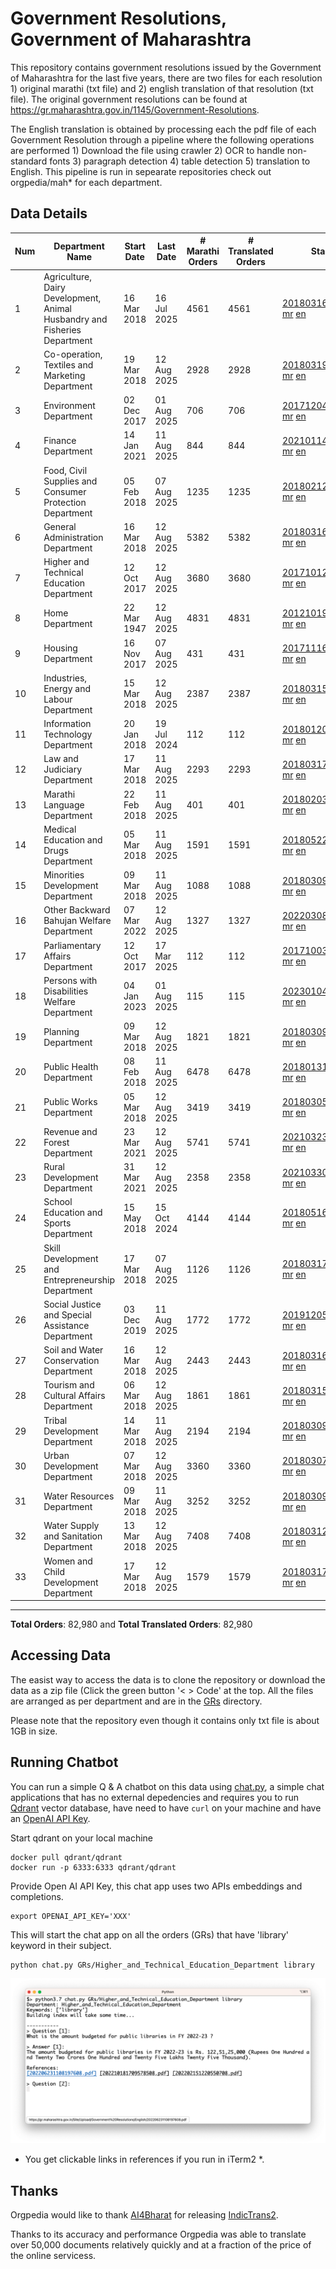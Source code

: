 # Government Resolutions, Government of Maharashtra

This repository contains government resolutions issued by the Government of Maharashtra for the last five years, there are two files for each resolution 1) original marathi (txt file) and 2) english translation of that resolution (txt file). The original government resolutions can be found at https://gr.maharashtra.gov.in/1145/Government-Resolutions.

The English translation is obtained by processing each the pdf file of each Government Resolution through a pipeline where the following operations are performed 1) Download the file using crawler 2) OCR to handle non-standard fonts 3) paragraph detection 4) table  detection 5) translation to English. This pipeline is run in sepearate repositories check out orgpedia/mah* for each department.


## Data Details

| Num | Department Name | Start Date | Last Date | # Marathi Orders | # Translated Orders | Starting Order | Last Order |
| --- | --------------- | ---------- | --------- | ---------------- | ------------------- | -------------- | ---------- |
| 1 | Agriculture, Dairy Development, Animal Husbandry and Fisheries Department | 16 Mar 2018 | 16 Jul 2025 | 4561 | 4561 | [201803161624182101.pdf](https://gr.maharashtra.gov.in/Site/Upload/Government%20Resolutions/English/201803161624182101.pdf) [mr](GRs/Agriculture,_Dairy_Development,_Animal_Husbandry_and_Fisheries_Department/201803161624182101.pdf.mr.txt) [en](GRs/Agriculture,_Dairy_Development,_Animal_Husbandry_and_Fisheries_Department/201803161624182101.pdf.en.txt) | [202507161646542501.pdf](https://gr.maharashtra.gov.in/Site/Upload/Government%20Resolutions/English/202507161646542501.pdf) [mr](GRs/Agriculture,_Dairy_Development,_Animal_Husbandry_and_Fisheries_Department/202507161646542501.pdf.mr.txt) [en](GRs/Agriculture,_Dairy_Development,_Animal_Husbandry_and_Fisheries_Department/202507161646542501.pdf.en.txt) |
| 2 | Co-operation, Textiles and Marketing Department | 19 Mar 2018 | 12 Aug 2025 | 2928 | 2928 | [201803191257576702.pdf](https://gr.maharashtra.gov.in/Site/Upload/Government%20Resolutions/English/201803191257576702.pdf) [mr](GRs/Co-operation,_Textiles_and_Marketing_Department/201803191257576702.pdf.mr.txt) [en](GRs/Co-operation,_Textiles_and_Marketing_Department/201803191257576702.pdf.en.txt) | [202508121757457202.pdf](https://gr.maharashtra.gov.in/Site/Upload/Government%20Resolutions/English/202508121757457202.pdf) [mr](GRs/Co-operation,_Textiles_and_Marketing_Department/202508121757457202.pdf.mr.txt) [en](GRs/Co-operation,_Textiles_and_Marketing_Department/202508121757457202.pdf.en.txt) |
| 3 | Environment Department | 02 Dec 2017 | 01 Aug 2025 | 706 | 706 | [201712041147216904.pdf](https://gr.maharashtra.gov.in/Site/Upload/Government%20Resolutions/English/201712041147216904.pdf) [mr](GRs/Environment_Department/201712041147216904.pdf.mr.txt) [en](GRs/Environment_Department/201712041147216904.pdf.en.txt) | [202508011520386604.pdf](https://gr.maharashtra.gov.in/Site/Upload/Government%20Resolutions/English/202508011520386604.pdf) [mr](GRs/Environment_Department/202508011520386604.pdf.mr.txt) [en](GRs/Environment_Department/202508011520386604.pdf.en.txt) |
| 4 | Finance Department | 14 Jan 2021 | 11 Aug 2025 | 844 | 844 | [202101141237329905.pdf](https://gr.maharashtra.gov.in/Site/Upload/Government%20Resolutions/English/202101141237329905.pdf) [mr](GRs/Finance_Department/202101141237329905.pdf.mr.txt) [en](GRs/Finance_Department/202101141237329905.pdf.en.txt) | [202508111545170605.pdf](https://gr.maharashtra.gov.in/Site/Upload/Government%20Resolutions/English/202508111545170605.pdf) [mr](GRs/Finance_Department/202508111545170605.pdf.mr.txt) [en](GRs/Finance_Department/202508111545170605.pdf.en.txt) |
| 5 | Food, Civil Supplies and Consumer Protection Department | 05 Feb 2018 | 07 Aug 2025 | 1235 | 1235 | [201802121244545806.pdf](https://gr.maharashtra.gov.in/Site/Upload/Government%20Resolutions/English/201802121244545806.pdf) [mr](GRs/Food,_Civil_Supplies_and_Consumer_Protection_Department/201802121244545806.pdf.mr.txt) [en](GRs/Food,_Civil_Supplies_and_Consumer_Protection_Department/201802121244545806.pdf.en.txt) | [202508071828031306.pdf](https://gr.maharashtra.gov.in/Site/Upload/Government%20Resolutions/English/202508071828031306.pdf) [mr](GRs/Food,_Civil_Supplies_and_Consumer_Protection_Department/202508071828031306.pdf.mr.txt) [en](GRs/Food,_Civil_Supplies_and_Consumer_Protection_Department/202508071828031306.pdf.en.txt) |
| 6 | General Administration Department | 16 Mar 2018 | 12 Aug 2025 | 5382 | 5382 | [201803161224022707.pdf](https://gr.maharashtra.gov.in/Site/Upload/Government%20Resolutions/English/201803161224022707.pdf) [mr](GRs/General_Administration_Department/201803161224022707.pdf.mr.txt) [en](GRs/General_Administration_Department/201803161224022707.pdf.en.txt) | [202508121803440907.pdf](https://gr.maharashtra.gov.in/Site/Upload/Government%20Resolutions/English/202508121803440907.pdf) [mr](GRs/General_Administration_Department/202508121803440907.pdf.mr.txt) [en](GRs/General_Administration_Department/202508121803440907.pdf.en.txt) |
| 7 | Higher and Technical Education Department | 12 Oct 2017 | 12 Aug 2025 | 3680 | 3680 | [201710121514029708.pdf](https://gr.maharashtra.gov.in/Site/Upload/Government%20Resolutions/English/201710121514029708.pdf) [mr](GRs/Higher_and_Technical_Education_Department/201710121514029708.pdf.mr.txt) [en](GRs/Higher_and_Technical_Education_Department/201710121514029708.pdf.en.txt) | [202508121227213808.pdf](https://gr.maharashtra.gov.in/Site/Upload/Government%20Resolutions/English/202508121227213808.pdf) [mr](GRs/Higher_and_Technical_Education_Department/202508121227213808.pdf.mr.txt) [en](GRs/Higher_and_Technical_Education_Department/202508121227213808.pdf.en.txt) |
| 8 | Home Department | 22 Mar 1947 | 12 Aug 2025 | 4831 | 4831 | [201210191648552129.pdf](https://gr.maharashtra.gov.in/Site/Upload/Government%20Resolutions/English/201210191648552129.pdf) [mr](GRs/Home_Department/201210191648552129.pdf.mr.txt) [en](GRs/Home_Department/201210191648552129.pdf.en.txt) | [202508121633329029.pdf](https://gr.maharashtra.gov.in/Site/Upload/Government%20Resolutions/English/202508121633329029.pdf) [mr](GRs/Home_Department/202508121633329029.pdf.mr.txt) [en](GRs/Home_Department/202508121633329029.pdf.en.txt) |
| 9 | Housing Department | 16 Nov 2017 | 07 Aug 2025 | 431 | 431 | [201711161447076609.pdf](https://gr.maharashtra.gov.in/Site/Upload/Government%20Resolutions/English/201711161447076609.pdf) [mr](GRs/Housing_Department/201711161447076609.pdf.mr.txt) [en](GRs/Housing_Department/201711161447076609.pdf.en.txt) | [202508071639095709.pdf](https://gr.maharashtra.gov.in/Site/Upload/Government%20Resolutions/English/202508071639095709.pdf) [mr](GRs/Housing_Department/202508071639095709.pdf.mr.txt) [en](GRs/Housing_Department/202508071639095709.pdf.en.txt) |
| 10 | Industries, Energy and Labour Department | 15 Mar 2018 | 12 Aug 2025 | 2387 | 2387 | [201803151204055010.pdf](https://gr.maharashtra.gov.in/Site/Upload/Government%20Resolutions/English/201803151204055010.pdf) [mr](GRs/Industries,_Energy_and_Labour_Department/201803151204055010.pdf.mr.txt) [en](GRs/Industries,_Energy_and_Labour_Department/201803151204055010.pdf.en.txt) | [202508121730585010.pdf](https://gr.maharashtra.gov.in/Site/Upload/Government%20Resolutions/English/202508121730585010.pdf) [mr](GRs/Industries,_Energy_and_Labour_Department/202508121730585010.pdf.mr.txt) [en](GRs/Industries,_Energy_and_Labour_Department/202508121730585010.pdf.en.txt) |
| 11 | Information Technology Department | 20 Jan 2018 | 19 Jul 2024 | 112 | 112 | [201801201843024511.pdf](https://gr.maharashtra.gov.in/Site/Upload/Government%20Resolutions/English/201801201843024511.pdf) [mr](GRs/Information_Technology_Department/201801201843024511.pdf.mr.txt) [en](GRs/Information_Technology_Department/201801201843024511.pdf.en.txt) | [202407191742379111.pdf](https://gr.maharashtra.gov.in/Site/Upload/Government%20Resolutions/English/202407191742379111.pdf) [mr](GRs/Information_Technology_Department/202407191742379111.pdf.mr.txt) [en](GRs/Information_Technology_Department/202407191742379111.pdf.en.txt) |
| 12 | Law and Judiciary Department | 17 Mar 2018 | 11 Aug 2025 | 2293 | 2293 | [201803171129290212.pdf](https://gr.maharashtra.gov.in/Site/Upload/Government%20Resolutions/English/201803171129290212.pdf) [mr](GRs/Law_and_Judiciary_Department/201803171129290212.pdf.mr.txt) [en](GRs/Law_and_Judiciary_Department/201803171129290212.pdf.en.txt) | [202508111452236912.pdf](https://gr.maharashtra.gov.in/Site/Upload/Government%20Resolutions/English/202508111452236912.pdf) [mr](GRs/Law_and_Judiciary_Department/202508111452236912.pdf.mr.txt) [en](GRs/Law_and_Judiciary_Department/202508111452236912.pdf.en.txt) |
| 13 | Marathi Language Department | 22 Feb 2018 | 11 Aug 2025 | 401 | 401 | [201802031549154233.pdf](https://gr.maharashtra.gov.in/Site/Upload/Government%20Resolutions/English/201802031549154233.pdf) [mr](GRs/Marathi_Language_Department/201802031549154233.pdf.mr.txt) [en](GRs/Marathi_Language_Department/201802031549154233.pdf.en.txt) | [202508111511007133.pdf](https://gr.maharashtra.gov.in/Site/Upload/Government%20Resolutions/English/202508111511007133.pdf) [mr](GRs/Marathi_Language_Department/202508111511007133.pdf.mr.txt) [en](GRs/Marathi_Language_Department/202508111511007133.pdf.en.txt) |
| 14 | Medical Education and Drugs Department | 05 Mar 2018 | 11 Aug 2025 | 1591 | 1591 | [201805221424292513.pdf](https://gr.maharashtra.gov.in/Site/Upload/Government%20Resolutions/English/201805221424292513.pdf) [mr](GRs/Medical_Education_and_Drugs_Department/201805221424292513.pdf.mr.txt) [en](GRs/Medical_Education_and_Drugs_Department/201805221424292513.pdf.en.txt) | [202508111650569213.pdf](https://gr.maharashtra.gov.in/Site/Upload/Government%20Resolutions/English/202508111650569213.pdf) [mr](GRs/Medical_Education_and_Drugs_Department/202508111650569213.pdf.mr.txt) [en](GRs/Medical_Education_and_Drugs_Department/202508111650569213.pdf.en.txt) |
| 15 | Minorities Development Department | 09 Mar 2018 | 11 Aug 2025 | 1088 | 1088 | [201803091218355314.pdf](https://gr.maharashtra.gov.in/Site/Upload/Government%20Resolutions/English/201803091218355314.pdf) [mr](GRs/Minorities_Development_Department/201803091218355314.pdf.mr.txt) [en](GRs/Minorities_Development_Department/201803091218355314.pdf.en.txt) | [202508111721575814.pdf](https://gr.maharashtra.gov.in/Site/Upload/Government%20Resolutions/English/202508111721575814.pdf) [mr](GRs/Minorities_Development_Department/202508111721575814.pdf.mr.txt) [en](GRs/Minorities_Development_Department/202508111721575814.pdf.en.txt) |
| 16 | Other Backward Bahujan Welfare Department | 07 Mar 2022 | 12 Aug 2025 | 1327 | 1327 | [202203081752439334.pdf](https://gr.maharashtra.gov.in/Site/Upload/Government%20Resolutions/English/202203081752439334.pdf) [mr](GRs/Other_Backward_Bahujan_Welfare_Department/202203081752439334.pdf.mr.txt) [en](GRs/Other_Backward_Bahujan_Welfare_Department/202203081752439334.pdf.en.txt) | [202508121432441134.pdf](https://gr.maharashtra.gov.in/Site/Upload/Government%20Resolutions/English/202508121432441134.pdf) [mr](GRs/Other_Backward_Bahujan_Welfare_Department/202508121432441134.pdf.mr.txt) [en](GRs/Other_Backward_Bahujan_Welfare_Department/202508121432441134.pdf.en.txt) |
| 17 | Parliamentary Affairs Department | 12 Oct 2017 | 17 Mar 2025 | 112 | 112 | [201710031642378615.pdf](https://gr.maharashtra.gov.in/Site/Upload/Government%20Resolutions/English/201710031642378615.pdf) [mr](GRs/Parliamentary_Affairs_Department/201710031642378615.pdf.mr.txt) [en](GRs/Parliamentary_Affairs_Department/201710031642378615.pdf.en.txt) | [202503171104518215.pdf](https://gr.maharashtra.gov.in/Site/Upload/Government%20Resolutions/English/202503171104518215.pdf) [mr](GRs/Parliamentary_Affairs_Department/202503171104518215.pdf.mr.txt) [en](GRs/Parliamentary_Affairs_Department/202503171104518215.pdf.en.txt) |
| 18 | Persons with Disabilities Welfare Department | 04 Jan 2023 | 01 Aug 2025 | 115 | 115 | [202301041906309635.pdf](https://gr.maharashtra.gov.in/Site/Upload/Government%20Resolutions/English/202301041906309635.pdf) [mr](GRs/Persons_with_Disabilities_Welfare_Department/202301041906309635.pdf.mr.txt) [en](GRs/Persons_with_Disabilities_Welfare_Department/202301041906309635.pdf.en.txt) | [202508011553078435.pdf](https://gr.maharashtra.gov.in/Site/Upload/Government%20Resolutions/English/202508011553078435.pdf) [mr](GRs/Persons_with_Disabilities_Welfare_Department/202508011553078435.pdf.mr.txt) [en](GRs/Persons_with_Disabilities_Welfare_Department/202508011553078435.pdf.en.txt) |
| 19 | Planning Department | 09 Mar 2018 | 12 Aug 2025 | 1821 | 1821 | [201803091441032716.pdf](https://gr.maharashtra.gov.in/Site/Upload/Government%20Resolutions/English/201803091441032716.pdf) [mr](GRs/Planning_Department/201803091441032716.pdf.mr.txt) [en](GRs/Planning_Department/201803091441032716.pdf.en.txt) | [202508121707174416.pdf](https://gr.maharashtra.gov.in/Site/Upload/Government%20Resolutions/English/202508121707174416.pdf) [mr](GRs/Planning_Department/202508121707174416.pdf.mr.txt) [en](GRs/Planning_Department/202508121707174416.pdf.en.txt) |
| 20 | Public Health Department | 08 Feb 2018 | 11 Aug 2025 | 6478 | 6478 | [201801311722275417.pdf](https://gr.maharashtra.gov.in/Site/Upload/Government%20Resolutions/English/201801311722275417.pdf) [mr](GRs/Public_Health_Department/201801311722275417.pdf.mr.txt) [en](GRs/Public_Health_Department/201801311722275417.pdf.en.txt) | [202508111729452717.pdf](https://gr.maharashtra.gov.in/Site/Upload/Government%20Resolutions/English/202508111729452717.pdf) [mr](GRs/Public_Health_Department/202508111729452717.pdf.mr.txt) [en](GRs/Public_Health_Department/202508111729452717.pdf.en.txt) |
| 21 | Public Works Department | 05 Mar 2018 | 12 Aug 2025 | 3419 | 3419 | [201803051515468118.pdf](https://gr.maharashtra.gov.in/Site/Upload/Government%20Resolutions/English/201803051515468118.pdf) [mr](GRs/Public_Works_Department/201803051515468118.pdf.mr.txt) [en](GRs/Public_Works_Department/201803051515468118.pdf.en.txt) | [202508121747460818.pdf](https://gr.maharashtra.gov.in/Site/Upload/Government%20Resolutions/English/202508121747460818.pdf) [mr](GRs/Public_Works_Department/202508121747460818.pdf.mr.txt) [en](GRs/Public_Works_Department/202508121747460818.pdf.en.txt) |
| 22 | Revenue and Forest Department | 23 Mar 2021 | 12 Aug 2025 | 5741 | 5741 | [202103231328393119.pdf](https://gr.maharashtra.gov.in/Site/Upload/Government%20Resolutions/English/202103231328393119.pdf) [mr](GRs/Revenue_and_Forest_Department/202103231328393119.pdf.mr.txt) [en](GRs/Revenue_and_Forest_Department/202103231328393119.pdf.en.txt) | [202508121721230119.pdf](https://gr.maharashtra.gov.in/Site/Upload/Government%20Resolutions/English/202508121721230119.pdf) [mr](GRs/Revenue_and_Forest_Department/202508121721230119.pdf.mr.txt) [en](GRs/Revenue_and_Forest_Department/202508121721230119.pdf.en.txt) |
| 23 | Rural Development Department | 31 Mar 2021 | 12 Aug 2025 | 2358 | 2358 | [202103301021181120.pdf](https://gr.maharashtra.gov.in/Site/Upload/Government%20Resolutions/English/202103301021181120.pdf) [mr](GRs/Rural_Development_Department/202103301021181120.pdf.mr.txt) [en](GRs/Rural_Development_Department/202103301021181120.pdf.en.txt) | [202508121314519320.pdf](https://gr.maharashtra.gov.in/Site/Upload/Government%20Resolutions/English/202508121314519320.pdf) [mr](GRs/Rural_Development_Department/202508121314519320.pdf.mr.txt) [en](GRs/Rural_Development_Department/202508121314519320.pdf.en.txt) |
| 24 | School Education and Sports Department | 15 May 2018 | 15 Oct 2024 | 4144 | 4144 | [201805161114241221.pdf](https://gr.maharashtra.gov.in/Site/Upload/Government%20Resolutions/English/201805161114241221.pdf) [mr](GRs/School_Education_and_Sports_Department/201805161114241221.pdf.mr.txt) [en](GRs/School_Education_and_Sports_Department/201805161114241221.pdf.en.txt) | [202410152127537021.pdf](https://gr.maharashtra.gov.in/Site/Upload/Government%20Resolutions/English/202410152127537021.pdf) [mr](GRs/School_Education_and_Sports_Department/202410152127537021.pdf.mr.txt) [en](GRs/School_Education_and_Sports_Department/202410152127537021.pdf.en.txt) |
| 25 | Skill Development and Entrepreneurship Department | 17 Mar 2018 | 07 Aug 2025 | 1126 | 1126 | [201803171322099003.pdf](https://gr.maharashtra.gov.in/Site/Upload/Government%20Resolutions/English/201803171322099003.pdf) [mr](GRs/Skill_Development_and_Entrepreneurship_Department/201803171322099003.pdf.mr.txt) [en](GRs/Skill_Development_and_Entrepreneurship_Department/201803171322099003.pdf.en.txt) | [202508071811108903.pdf](https://gr.maharashtra.gov.in/Site/Upload/Government%20Resolutions/English/202508071811108903.pdf) [mr](GRs/Skill_Development_and_Entrepreneurship_Department/202508071811108903.pdf.mr.txt) [en](GRs/Skill_Development_and_Entrepreneurship_Department/202508071811108903.pdf.en.txt) |
| 26 | Social Justice and Special Assistance Department | 03 Dec 2019 | 11 Aug 2025 | 1772 | 1772 | [201912051107011622.pdf](https://gr.maharashtra.gov.in/Site/Upload/Government%20Resolutions/English/201912051107011622.pdf) [mr](GRs/Social_Justice_and_Special_Assistance_Department/201912051107011622.pdf.mr.txt) [en](GRs/Social_Justice_and_Special_Assistance_Department/201912051107011622.pdf.en.txt) | [202508111824417322.pdf](https://gr.maharashtra.gov.in/Site/Upload/Government%20Resolutions/English/202508111824417322.pdf) [mr](GRs/Social_Justice_and_Special_Assistance_Department/202508111824417322.pdf.mr.txt) [en](GRs/Social_Justice_and_Special_Assistance_Department/202508111824417322.pdf.en.txt) |
| 27 | Soil and Water Conservation Department | 16 Mar 2018 | 12 Aug 2025 | 2443 | 2443 | [201803161247582426.pdf](https://gr.maharashtra.gov.in/Site/Upload/Government%20Resolutions/English/201803161247582426.pdf) [mr](GRs/Soil_and_Water_Conservation_Department/201803161247582426.pdf.mr.txt) [en](GRs/Soil_and_Water_Conservation_Department/201803161247582426.pdf.en.txt) | [202508121553477326.pdf](https://gr.maharashtra.gov.in/Site/Upload/Government%20Resolutions/English/202508121553477326.pdf) [mr](GRs/Soil_and_Water_Conservation_Department/202508121553477326.pdf.mr.txt) [en](GRs/Soil_and_Water_Conservation_Department/202508121553477326.pdf.en.txt) |
| 28 | Tourism and Cultural Affairs Department | 06 Mar 2018 | 12 Aug 2025 | 1861 | 1861 | [201803151055091823.pdf](https://gr.maharashtra.gov.in/Site/Upload/Government%20Resolutions/English/201803151055091823.pdf) [mr](GRs/Tourism_and_Cultural_Affairs_Department/201803151055091823.pdf.mr.txt) [en](GRs/Tourism_and_Cultural_Affairs_Department/201803151055091823.pdf.en.txt) | [202508121720540823.pdf](https://gr.maharashtra.gov.in/Site/Upload/Government%20Resolutions/English/202508121720540823.pdf) [mr](GRs/Tourism_and_Cultural_Affairs_Department/202508121720540823.pdf.mr.txt) [en](GRs/Tourism_and_Cultural_Affairs_Department/202508121720540823.pdf.en.txt) |
| 29 | Tribal Development Department | 14 Mar 2018 | 11 Aug 2025 | 2194 | 2194 | [201803091105184924.pdf](https://gr.maharashtra.gov.in/Site/Upload/Government%20Resolutions/English/201803091105184924.pdf) [mr](GRs/Tribal_Development_Department/201803091105184924.pdf.mr.txt) [en](GRs/Tribal_Development_Department/201803091105184924.pdf.en.txt) | [202508111239519924.pdf](https://gr.maharashtra.gov.in/Site/Upload/Government%20Resolutions/English/202508111239519924.pdf) [mr](GRs/Tribal_Development_Department/202508111239519924.pdf.mr.txt) [en](GRs/Tribal_Development_Department/202508111239519924.pdf.en.txt) |
| 30 | Urban Development Department | 07 Mar 2018 | 12 Aug 2025 | 3360 | 3360 | [201803071203178325.pdf](https://gr.maharashtra.gov.in/Site/Upload/Government%20Resolutions/English/201803071203178325.pdf) [mr](GRs/Urban_Development_Department/201803071203178325.pdf.mr.txt) [en](GRs/Urban_Development_Department/201803071203178325.pdf.en.txt) | [202508121834480725.pdf](https://gr.maharashtra.gov.in/Site/Upload/Government%20Resolutions/English/202508121834480725.pdf) [mr](GRs/Urban_Development_Department/202508121834480725.pdf.mr.txt) [en](GRs/Urban_Development_Department/202508121834480725.pdf.en.txt) |
| 31 | Water Resources Department | 09 Mar 2018 | 11 Aug 2025 | 3252 | 3252 | [201803091034435527.pdf](https://gr.maharashtra.gov.in/Site/Upload/Government%20Resolutions/English/201803091034435527.pdf) [mr](GRs/Water_Resources_Department/201803091034435527.pdf.mr.txt) [en](GRs/Water_Resources_Department/201803091034435527.pdf.en.txt) | [202508111702348427.pdf](https://gr.maharashtra.gov.in/Site/Upload/Government%20Resolutions/English/202508111702348427.pdf) [mr](GRs/Water_Resources_Department/202508111702348427.pdf.mr.txt) [en](GRs/Water_Resources_Department/202508111702348427.pdf.en.txt) |
| 32 | Water Supply and Sanitation Department | 13 Mar 2018 | 12 Aug 2025 | 7408 | 7408 | [201803121414108428.pdf](https://gr.maharashtra.gov.in/Site/Upload/Government%20Resolutions/English/201803121414108428.pdf) [mr](GRs/Water_Supply_and_Sanitation_Department/201803121414108428.pdf.mr.txt) [en](GRs/Water_Supply_and_Sanitation_Department/201803121414108428.pdf.en.txt) | [202508121332052228.pdf](https://gr.maharashtra.gov.in/Site/Upload/Government%20Resolutions/English/202508121332052228.pdf) [mr](GRs/Water_Supply_and_Sanitation_Department/202508121332052228.pdf.mr.txt) [en](GRs/Water_Supply_and_Sanitation_Department/202508121332052228.pdf.en.txt) |
| 33 | Women and Child Development Department | 17 Mar 2018 | 12 Aug 2025 | 1579 | 1579 | [201803171539444330.pdf](https://gr.maharashtra.gov.in/Site/Upload/Government%20Resolutions/English/201803171539444330.pdf) [mr](GRs/Women_and_Child_Development_Department/201803171539444330.pdf.mr.txt) [en](GRs/Women_and_Child_Development_Department/201803171539444330.pdf.en.txt) | [202508121451014330.pdf](https://gr.maharashtra.gov.in/Site/Upload/Government%20Resolutions/English/202508121451014330.pdf) [mr](GRs/Women_and_Child_Development_Department/202508121451014330.pdf.mr.txt) [en](GRs/Women_and_Child_Development_Department/202508121451014330.pdf.en.txt) |
----------------------------------------------------------------------------------------------------

**Total Orders**: 82,980 and **Total Translated Orders**: 82,980
## Accessing Data

The easist way to access the data is to clone the repository or download the data as a zip file (Click the green button '< > Code' at the top. All the files are arranged as per department and are in the [GRs](GRs) directory.

Please note that the repository even though it contains only txt file is about 1GB in size.

## Running Chatbot

You can run a simple Q & A chatbot on this data using [chat.py](chat.py), a simple chat applications that has no external depedencies and requires you to run [Qdrant](https://qdrant.tech/) vector database, have need to have `curl` on your machine and have an [OpenAI API Key](https://help.openai.com/en/articles/4936850-where-do-i-find-my-secret-api-key).

Start qdrant on your local machine
```shell
docker pull qdrant/qdrant
docker run -p 6333:6333 qdrant/qdrant
```

Provide Open AI API Key, this chat app uses two APIs embeddings and completions.
```shell
export OPENAI_API_KEY='XXX'
```

This will start the chat app on all the orders (GRs) that have 'library' keyword in their subject.

```shell
python chat.py GRs/Higher_and_Technical_Education_Department library
```

![screenshot of running chat.py](screenshot.png)

* You get clickable links in references if you run in iTerm2 *.

## Thanks

Orgpedia would like to thank [AI4Bharat](https://ai4bharat.iitm.ac.in/) for releasing [IndicTrans2](https://github.com/AI4Bharat/IndicTrans2).

Thanks to its accuracy and performance Orgpedia was able to translate over 50,000 documents relatively quickly and at a fraction of the price of the online servicess.

